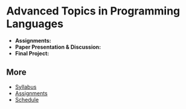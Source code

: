 # Advanced Topics in Programming Languages

- **Assignments:**
- **Paper Presentation & Discussion:**
- **Final Project:**

## More

- [Syllabus](syllabus.html)
- [Assignments](assignments.html)
- [Schedule](schedule.html)
